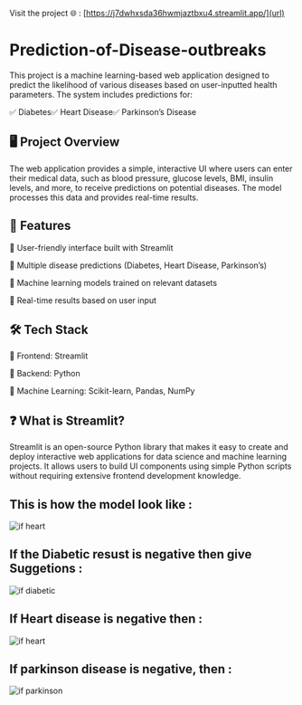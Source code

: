 Visit the project 🌐 : [https://j7dwhxsda36hwmjaztbxu4.streamlit.app/](url)

# Prediction-of-Disease-outbreaks

This project is a machine learning-based web application designed to predict the likelihood of various diseases based on user-inputted health parameters. The system includes predictions for:

✅ Diabetes✅ Heart Disease✅ Parkinson’s Disease

## 🖥️ Project Overview

The web application provides a simple, interactive UI where users can enter their medical data, such as blood pressure, glucose levels, BMI, insulin levels, and more, to receive predictions on potential diseases. The model processes this data and provides real-time results.

## 🚀 Features

🔹 User-friendly interface built with Streamlit

🔹 Multiple disease predictions (Diabetes, Heart Disease, Parkinson’s)

🔹 Machine learning models trained on relevant datasets

🔹 Real-time results based on user input

## 🛠️ Tech Stack

🔹 Frontend: Streamlit

🔹 Backend: Python

🔹 Machine Learning: Scikit-learn, Pandas, NumPy

## ❓ What is Streamlit?

Streamlit is an open-source Python library that makes it easy to create and deploy interactive web applications for data science and machine learning projects. It allows users to build UI components using simple Python scripts without requiring extensive frontend development knowledge.

## This is how the model look like :

![if heart](https://github.com/user-attachments/assets/592d16e2-f0d9-46c7-8f43-5c4e85d7bf22)


## If the Diabetic resust is negative then give Suggetions :

![if diabetic](https://github.com/user-attachments/assets/b9b749c3-0e69-44bb-8698-79b3436707be)

## If Heart disease is negative then :

![if heart](https://github.com/user-attachments/assets/18160151-90f7-4721-af27-e32f54539191)

## If parkinson disease is negative, then :

![if parkinson](https://github.com/user-attachments/assets/b82015c3-0a6f-43c0-8add-e53fac7210bd)





